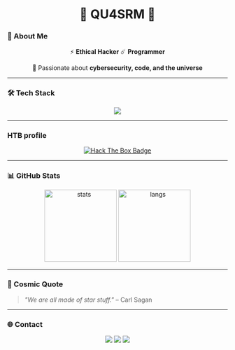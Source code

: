 <h1 align="center">🌌 QU4SRM 🌌</h1>

### 👤 About Me

<p align="center">
  ⚡ <b>Ethical Hacker</b> ☄️ <b>Programmer</b>
</p>
<p align="center">
  🚀 Passionate about <b>cybersecurity, code, and the universe</b> 
</p>

---

### 🛠️ Tech Stack

<p align="center">
  <img src="https://skillicons.dev/icons?i=python,linux,arch,bash,git,github,html,css,js,react,vscode,vim" />
</p>

---

### HTB profile

<p align="center">
  <a href="https://app.hackthebox.com/users/1012903">
    <img src="https://www.hackthebox.eu/badge/image/1012903" alt="Hack The Box Badge">
  </a>
</p>

---

### 📊 GitHub Stats

<p align="center">
  <img src="https://github-readme-stats.vercel.app/api?username=qu4srM&show_icons=true&theme=tokyonight" alt="stats" height="165"/>
  <img src="https://github-readme-stats.vercel.app/api/top-langs/?username=qu4srM&layout=compact&theme=tokyonight" alt="langs" height="165"/>
</p>

---

### 🚀 Cosmic Quote
> *"We are all made of star stuff."* – Carl Sagan  

---

### 🌐 Contact

<p align="center">
  <a href="https://github.com/qu4srM"><img src="https://img.shields.io/badge/GitHub-181717?style=for-the-badge&logo=github&logoColor=white"/></a>
  <a href="https://www.linkedin.com/in/"><img src="https://img.shields.io/badge/LinkedIn-0077B5?style=for-the-badge&logo=linkedin&logoColor=white"/></a>
  <a href="mailto:tuemail@domain.com"><img src="https://img.shields.io/badge/Email-D14836?style=for-the-badge&logo=gmail&logoColor=white"/></a>
</p>



